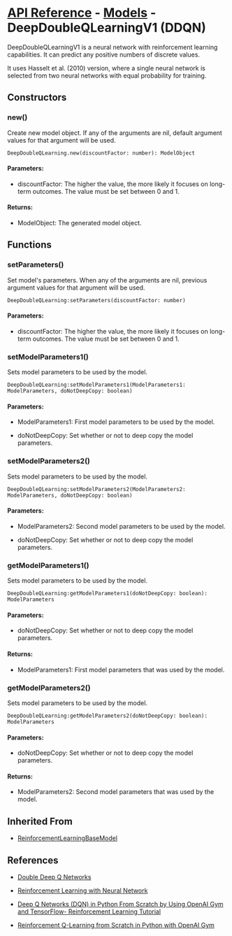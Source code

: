 # [API Reference](../../API.md) - [Models](../Models.md) - DeepDoubleQLearningV1 (DDQN)

DeepDoubleQLearningV1 is a neural network with reinforcement learning capabilities. It can predict any positive numbers of discrete values.

It uses Hasselt et al. (2010) version, where a single neural network is selected from two neural networks with equal probability for training.

## Constructors

### new()

Create new model object. If any of the arguments are nil, default argument values for that argument will be used.

```
DeepDoubleQLearning.new(discountFactor: number): ModelObject
```

#### Parameters:

* discountFactor: The higher the value, the more likely it focuses on long-term outcomes. The value must be set between 0 and 1.

#### Returns:

* ModelObject: The generated model object.

## Functions

### setParameters()

Set model's parameters. When any of the arguments are nil, previous argument values for that argument will be used.

```
DeepDoubleQLearning:setParameters(discountFactor: number)
```

#### Parameters:

* discountFactor: The higher the value, the more likely it focuses on long-term outcomes. The value must be set between 0 and 1.

### setModelParameters1()

Sets model parameters to be used by the model.

```
DeepDoubleQLearning:setModelParameters1(ModelParameters1: ModelParameters, doNotDeepCopy: boolean)
```

#### Parameters:

* ModelParameters1: First model parameters to be used by the model.

* doNotDeepCopy: Set whether or not to deep copy the model parameters.

### setModelParameters2()

Sets model parameters to be used by the model.

```
DeepDoubleQLearning:setModelParameters2(ModelParameters2: ModelParameters, doNotDeepCopy: boolean)
```

#### Parameters:

* ModelParameters2: Second model parameters to be used by the model.

* doNotDeepCopy: Set whether or not to deep copy the model parameters.

### getModelParameters1()

Sets model parameters to be used by the model.

```
DeepDoubleQLearning:getModelParameters1(doNotDeepCopy: boolean): ModelParameters
```

#### Parameters:

* doNotDeepCopy: Set whether or not to deep copy the model parameters.

#### Returns:

* ModelParameters1: First model parameters that was used by the model.

### getModelParameters2()

Sets model parameters to be used by the model.

```
DeepDoubleQLearning:getModelParameters2(doNotDeepCopy: boolean): ModelParameters
```

#### Parameters:

* doNotDeepCopy: Set whether or not to deep copy the model parameters.

#### Returns:

* ModelParameters2: Second model parameters that was used by the model.

## Inherited From

* [ReinforcementLearningBaseModel](ReinforcementLearningBaseModel.md)

## References

* [Double Deep Q Networks](https://towardsdatascience.com/double-deep-q-networks-905dd8325412)

* [Reinforcement Learning with Neural Network](https://www.baeldung.com/cs/reinforcement-learning-neural-network)

* [Deep Q Networks (DQN) in Python From Scratch by Using OpenAI Gym and TensorFlow- Reinforcement Learning Tutorial](https://aleksandarhaber.com/deep-q-networks-dqn-in-python-from-scratch-by-using-openai-gym-and-tensorflow-reinforcement-learning-tutorial/)

* [Reinforcement Q-Learning from Scratch in Python with OpenAI Gym](https://www.learndatasci.com/tutorials/reinforcement-q-learning-scratch-python-openai-gym/)
